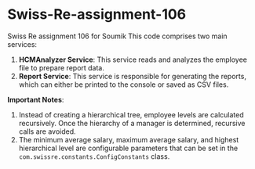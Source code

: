 # Swiss-Re-assignment-106
Swiss Re assignment 106 for Soumik
This code comprises two main services: 

1. **HCMAnalyzer Service**: This service reads and analyzes the employee file to prepare report data. 
2. **Report Service**: This service is responsible for generating the reports, which can either be printed to the console or saved as CSV files.

**Important Notes**:
1. Instead of creating a hierarchical tree, employee levels are calculated recursively. Once the hierarchy of a manager is determined, recursive calls are avoided.
2. The minimum average salary, maximum average salary, and highest hierarchical level are configurable parameters that can be set in the `com.swissre.constants.ConfigConstants` class.
